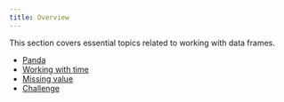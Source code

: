 ```yaml
---
title: Overview
---
```


This section covers essential topics related to working with data frames.

* [Panda](ch3_panda.md)
* [Working with time](ch3_time.md)
* [Missing value](ch3_missing.md)
* [Challenge](missing.md)
